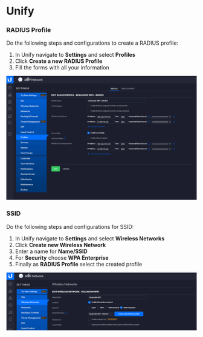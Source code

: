 # Unify

### RADIUS Profile

Do the following steps and configurations to create a RADIUS profile:

1. In Unify navigate to **Settings** and select **Profiles**
2. Click **Create a new RADIUS Profile**
3. Fill the forms with all your information

![](../.gitbook/assets/image%20%2810%29.png)

### SSID

Do the following steps and configurations for SSID:

1. In Unify navigate to **Settings** and select **Wireless Networks**
2. Click **Create new Wireless Network**
3. Enter a name for **Name/SSID**
4. For **Security** choose **WPA Enterprise**
5. Finally as **RADIUS Profile** select the created profile

![](../.gitbook/assets/image%20%284%29.png)

